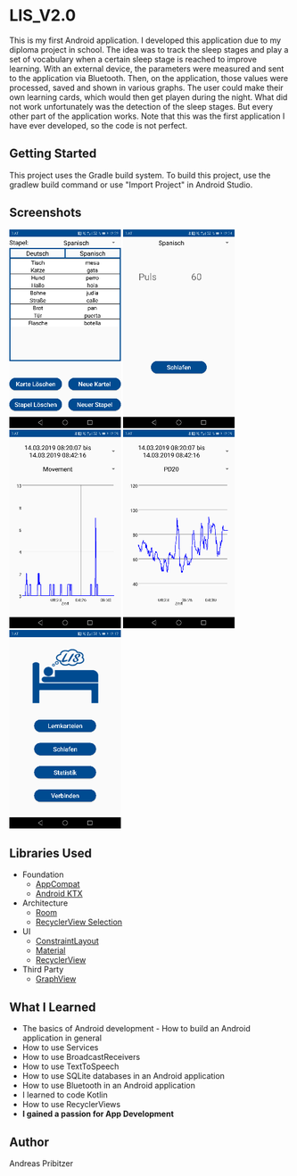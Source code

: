 # LIS_V2.0
This is my first Android application. I developed this application due to my diploma project in school. The idea was to track the sleep stages and play a set of vocabulary when a certain sleep stage is reached to improve learning. With an external device, the parameters were measured and sent to the application via Bluetooth. Then, on the application, those values were processed, saved and shown in various graphs. The user could make their own learning cards, which would then get playen during the night. What did not work unfortunately was the detection of the sleep stages. But every other part of the application works.
Note that this was the first application I have ever developed, so the code is not perfect.

## Getting Started
This project uses the Gradle build system. To build this project, use the gradlew build command or use "Import Project" in Android Studio.

## Screenshots
![](images/Screenshot1.png)
![](images/Screenshot2.png)
![](images/Screenshot3.png)
![](images/Screenshot4.png)
![](images/Screenshot5.png)

## Libraries Used
* Foundation
  * [AppCompat](https://developer.android.com/topic/libraries/support-library/packages)
  * [Android KTX](https://developer.android.com/kotlin)
* Architecture
  * [Room](https://developer.android.com/topic/libraries/architecture/room?hl=en-419)
  * [RecyclerView Selection](https://developer.android.com/jetpack/androidx/releases/recyclerview)
* UI
  * [ConstraintLayout](https://developer.android.com/reference/android/support/constraint/ConstraintLayout)
  * [Material](https://material.io/develop/android/docs/getting-started/)
  * [RecyclerView](https://developer.android.com/jetpack/androidx/releases/recyclerview)
* Third Party
  * [GraphView](https://github.com/jjoe64/GraphView/wiki)
  
## What I Learned
* The basics of Android development - How to build an Android application in general
* How to use Services
* How to use BroadcastReceivers
* How to use TextToSpeech
* How to use SQLite databases in an Android application
* How to use Bluetooth in an Android application
* I learned to code Kotlin
* How to use RecyclerViews
* **I gained a passion for App Development**

## Author
Andreas Pribitzer
